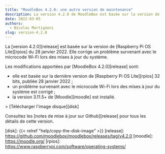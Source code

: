```yaml
---
title: "MoodleBox 4.2.0: une autre version de maintenance"
description: La version 4.2.0 de MoodleBox est basée sur la version de Raspberry Pi OS du 28 janvier 2022.
date: 2022-03-05
authors:
  - Nicolas Martignoni
slug: version-4.2.0
---
```


La [version 4.2.0][release] est basée sur la version de [Raspberry Pi OS Lite][rpios] du 28 janvier 2022. Elle corrige un problème survenant avec le microcode Wi-Fi lors des mises à jour du système.

Les modifications apportées par [MoodleBox 4.2.0][release] sont:

- elle est basée sur la dernière version de [Raspberry Pi OS Lite][rpios] 32 bits, publiée 28 janvier 2022 ;
- un problème survenant avec le microcode Wi-Fi lors des mises à jour du système est corrigé ;
- la version 3.11.5+ de [Moodle][moodle] est installé.

&gt; [Télécharger l'image disque][disk]

Consultez les [notes de mise à jour sur Github][release] pour tous les détails de cette version.

[disk]: {{< relref "help/copy-the-disk-image" >}}
[release]: https://github.com/moodlebox/moodlebox/releases/tag/v4.2.0
[moodle]: https://moodle.org/
[rpios]: https://www.raspberrypi.com/software/operating-systems/
